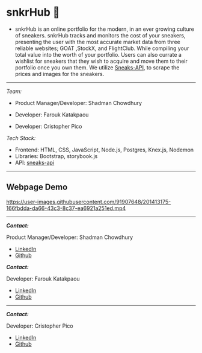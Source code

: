 # snkrHub 👟
* snkrHub is an online portfolio for the modern, in an ever growing culture of sneakers. snkrHub tracks and monitors the cost of your sneakers, presenting the user with the most accurate market data from three reliable websites; GOAT ,StockX, and FlightClub. While compiling your total value into the worth of your portfolio. Users can also currate a wishlist for sneakers that they wish to acquire and move them to their portfolio once you own them. We utilize [Sneaks-API](https://www.npmjs.com/package/sneaks-api/), to scrape the prices and images for the sneakers. 
---
_Team:_

* Product Manager/Developer: Shadman Chowdhury

* Developer: Farouk Katakpaou

* Developer: Cristopher Pico

_Tech Stack:_

* Frontend: HTML, CSS, JavaScript, Node.js, Postgres, Knex.js, Nodemon 
* Libraries: Bootstrap, storybook.js
* API: [sneaks-api](https://www.npmjs.com/package/sneaks-api)

---

## Webpage Demo





https://user-images.githubusercontent.com/91907648/201413175-166fbdda-da66-43c3-8c37-ea6921a251ed.mp4





---
***Contact:***

Product Manager/Developer: Shadman Chowdhury

* [LinkedIn](https://www.linkedin.com/in/shadmanc/)
* [Github]()

***Contact:***

Developer: Farouk Katakpaou

* [LinkedIn](https://www.linkedin.com/in/farouk-katakpaou-b5ba461a2/)
* [Github](https://github.com/farouk0197)
  
___

***Contact:***

Developer: Cristopher Pico

* [LinkedIn](https://www.linkedin.com/in/cristopher-pico-pinos-12089a207/)
* [Github](https://github.com/Crislp12)
